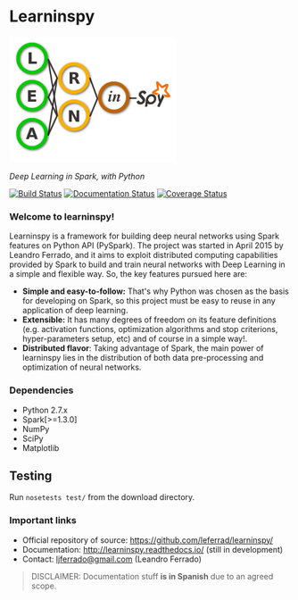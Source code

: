 Learninspy
==========

<img style="display: inline;" src="docs/img/Learninspy-logo_grande2.png" width="300" />

*Deep Learning in Spark, with Python*

[![Build Status](https://travis-ci.org/leferrad/learninspy.svg?branch=master)](https://travis-ci.org/leferrad/learninspy)
[![Documentation Status](http://readthedocs.org/projects/learninspy/badge/?version=latest)](http://learninspy.readthedocs.io/?badge=latest)
[![Coverage Status](https://coveralls.io/repos/github/leferrad/learninspy/badge.svg?branch=master)](https://coveralls.io/github/leferrad/learninspy?branch=master)

### Welcome to learninspy!
Learninspy is a framework for building deep neural networks using Spark features on Python API (PySpark). The project was started in April 2015 by Leandro Ferrado, and it aims to exploit distributed computing capabilities provided by Spark to build and train neural networks with Deep Learning in a simple and flexible way. So, the key features pursued here are:
* **Simple and easy-to-follow:** That's why Python was chosen as the basis for developing on Spark, so this project must be easy to reuse in any application of deep learning.  
* **Extensible:** It has many degrees of freedom on its feature definitions (e.g. activation functions, optimization algorithms and stop criterions, hyper-parameters setup, etc) and of course in a simple way!.
* **Distributed flavor**: Taking advantage of Spark, the main power of learninspy lies in the distribution of both data pre-processing and optimization of neural networks. 

### Dependencies
* Python 2.7.x
* Spark[>=1.3.0]
* NumPy
* SciPy
* Matplotlib 

## Testing
Run ``nosetests test/`` from the download directory.

### Important links
* Official repository of source: https://github.com/leferrad/learninspy/
* Documentation: http://learninspy.readthedocs.io/ (still in development)
* Contact: ljferrado@gmail.com (Leandro Ferrado)

> DISCLAIMER: Documentation stuff **is in Spanish** due to an agreed scope.
